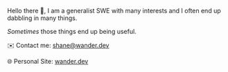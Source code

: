 Hello there 👋, I am a generalist SWE with many interests and I often end up dabbling in many things. 

_Sometimes_ those things end up being useful.


✉️ Contact me: [shane@wander.dev](mailto:shane@wander.dev)

🌐 Personal Site: [wander.dev](https://wander.dev)
